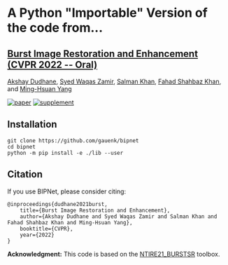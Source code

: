 
# A Python "Importable" Version of the code from...

## [Burst Image Restoration and Enhancement (CVPR 2022 -- Oral)](https://github.com/akshaydudhane16/BIPNet)

[Akshay Dudhane](https://scholar.google.com/citations?user=BG_XEmkAAAAJ&hl=en), [Syed Waqas Zamir](https://scholar.google.es/citations?user=WNGPkVQAAAAJ&hl=en), [Salman Khan](https://salman-h-khan.github.io/), [Fahad Shahbaz Khan](https://scholar.google.es/citations?user=zvaeYnUAAAAJ&hl=en), and [Ming-Hsuan Yang](https://scholar.google.com/citations?user=p9-ohHsAAAAJ&hl=en)

[![paper](https://img.shields.io/badge/arXiv-Paper-<COLOR>.svg)](https://arxiv.org/abs/2110.03680)
[![supplement](https://img.shields.io/badge/Supplementary-Material-red)](https://mbzuaiac-my.sharepoint.com/:b:/g/personal/akshay_dudhane_mbzuai_ac_ae/EZgPZBPNqUZDpeBtmh4MQvUBmvspLo8iy2SuovNuswH0Nw?e=Il33lg)

## Installation

```
git clone https://github.com/gauenk/bipnet
cd bipnet
python -m pip install -e ./lib --user
```

## Citation
If you use BIPNet, please consider citing:

```
@inproceedings{dudhane2021burst,
    title={Burst Image Restoration and Enhancement},
    author={Akshay Dudhane and Syed Waqas Zamir and Salman Khan and Fahad Shahbaz Khan and Ming-Hsuan Yang},
    booktitle={CVPR},
    year={2022}
}
```


**Acknowledgment:** This code is based on the [NTIRE21_BURSTSR](https://github.com/goutamgmb/NTIRE21_BURSTSR) toolbox.
